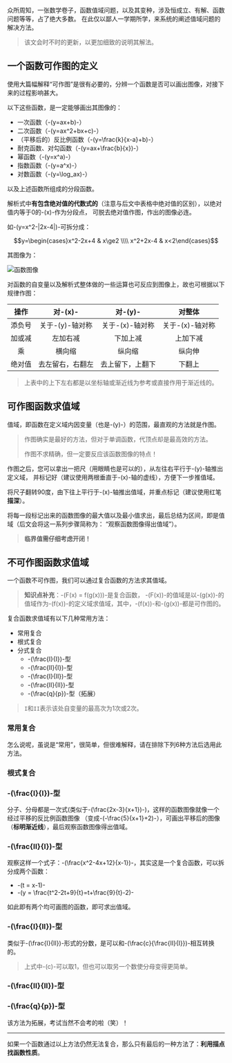 众所周知，一张数学卷子，函数值域问题，以及其变种，涉及恒成立、有解、函数问题等等，占了绝大多数。
在此仅以鄙人一学期所学，来系统的阐述值域问题的解决方法。

> 该文会时不时的更新，以更加细致的说明其解法。

## 一个函数可作图的定义
使用大篇幅解释“可作图”是很有必要的，分辨一个函数是否可以画出图像，对接下来的过程影响甚大。

以下这些函数，是一定能够画出其图像的：

- 一次函数（-(y=ax+b)-）
- 二次函数（-(y=ax^2+bx+c)-）
- （平移后的）反比例函数（-(y=\frac{k}{x-a}+b)-）
- 耐克函数、对勾函数（-(y=ax+\frac{b}{x})-）
- 幂函数（-(y=x^a)-）
- 指数函数（-(y=a^x)-）
- 对数函数（-(y=\log\_ax)-）

以及上述函数所组成的分段函数。

解析式中**有包含绝对值的代数式的**（注意与后文中表格中绝对值的区别），以绝对值内等于0的-(x)-作为分段点，
可脱去绝对值作图，作出的图像必连。

如-(y=x^2-|2x-4|)-可拆分成：

$$y=\begin{cases}x^2-2x+4 & x\ge2 \\\\ x^2+2x-4 & x<2\end{cases}$$

其图像为：

![函数图像](2022-02-08-01.png)

对函数的自变量以及解析式整体做的一些运算也可反应到图像上，故也可根据以下规律作图：

<div class="overflow-auto mb-3" style="white-space: nowrap">

| 操作   | 对-(x)-          | 对-(y)-          | 对整体          |
| :----: | :--------------: | :--------------: | :-------------: |
| 添负号 | 关于-(y)-轴对称  | 关于-(x)-轴对称  | 关于-(x)-轴对称 |
| 加或减 | 左加右减         | 下加上减         | 上加下减        |
| 乘     | 横向缩           | 纵向缩           | 纵向伸          |
| 绝对值 | 去左留右，右翻左 | 去上留下，上翻下 | 下翻上          |

</div>

> 上表中的上下左右都是以坐标轴或渐近线为参考或直接作用于渐近线的。

## 可作图函数求值域
值域，即函数在定义域内因变量（也是-(y)-）的范围，最直观的方法就是作图。

> 作图确实是最好的方法，但对于单调函数，代顶点却是最高效的方法。
>
> 作图不求精确，但一定要反应该函数图像的特点！

作图之后，您可以拿出一把尺（用眼睛也是可以的），从左往右平行于-(y)-轴推出定义域，
并标记好（建议使用两根垂直于-(x)-轴的虚线），方便下一步推值域。

将尺子翻转90度，由下往上平行于-(x)-轴推出值域，并重点标记（建议使用红笔**描深**）。

将每一段标记出来的函数图像的最大值以及最小值求出，最后总结为区间，即是值域（后文会将这一系列步骤简称为：
“观察函数图像得出值域”）。

> **临界值需仔细考虑开闭！**

## 不可作图函数求值域
一个函数不可作图，我们可以通过复合函数的方法求其值域。

> **知识点补充**：-(F(x) = f(g(x)))-是复合函数，
-(F(x))-的值域是以-(g(x))-的值域作为-(f(x))-的定义域求值域，其中，-(f(x))-和-(g(x))-都是可作图的。

复合函数求值域有以下几种常用方法：

- 常用复合
- 根式复合
- 分式复合
  - -(\frac{I}{I})-型
  - -(\frac{II}{I})-型
  - -(\frac{I}{II})-型
  - -(\frac{II}{II})-型
  - -(\frac{q}{p})-型（拓展）

> `I`和`II`表示该处自变量的最高次为1次或2次。

### 常用复合
怎么说呢，虽说是“常用”，很简单，但很难解释，请在排除下列6种方法后选用此方法。

### 根式复合

### -(\frac{I}{I})-型
分子、分母都是一次式(类似于-(\frac{2x-3}{x+1})-)，这样的函数图像就像一个经过平移的反比例函数图像
（变成-(-\frac{5}{x+1}+2)-），可画出平移后的图像（**标明渐近线**），最后观察函数图像得出值域。

### -(\frac{II}{I})-型
观察这样一个式子：-(\frac{x^2-4x+12}{x-1})-，其实这是一个复合函数，可以拆分成两个函数：

- -(t = x-1)-
- -(y = \frac{t^2-2t+9}{t}=t+\frac{9}{t}-2)-

如此即有两个均可画图的函数，即可求出值域。

### -(\frac{I}{II})-型
类似于-(\frac{I}{II})-形式的分数，是可以和-(\frac{c}{\frac{II}{I}})-相互转换的。

> 上式中-(c)-可以取1，但也可以取另一个数使分母变得更简单。

### -(\frac{II}{II})-型

### -(\frac{q}{p})-型
该方法为拓展，考试当然不会考的啦（笑）！

- - -

如果一个函数通过以上方法仍然无法复合，那么只有最后的一种方法了：**利用描点找函数性质**。
